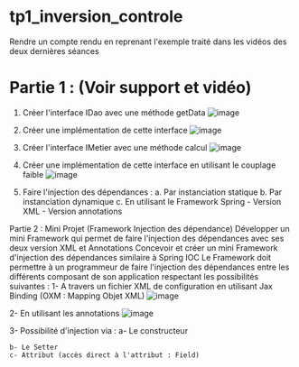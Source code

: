 # tp1_inversion_controle
Rendre un compte rendu en reprenant l'exemple traité dans les vidéos des deux dernières séances

# Partie 1 : (Voir support et vidéo)
1. Créer l'interface IDao avec une méthode getData
   ![image](https://github.com/user-attachments/assets/4b57f08f-1ce0-415b-88c9-d0022afe0b6b)
3. Créer une implémentation de cette interface
      ![image](https://github.com/user-attachments/assets/96ef9118-0de9-47c0-bd17-9f0c97996f2f)
5. Créer l'interface IMetier avec une méthode calcul
   ![image](https://github.com/user-attachments/assets/100cfbd5-629b-4c7d-99dd-331fef3c831d)

7. Créer une implémentation de cette interface en utilisant le couplage faible
   ![image](https://github.com/user-attachments/assets/f6e3c855-dede-41fc-aa05-b27ddd96cb99)

9. Faire l'injection des dépendances :
  a. Par instanciation statique
  b. Par instanciation dynamique
  c. En utilisant le Framework Spring
       - Version XML
       - Version annotations

Partie 2 : Mini Projet (Framework Injection des dépendance)
Développer un mini Framework qui permet de faire l'injection des dépendances avec ses deux version XML et Annotations
Concevoir et créer un mini Framework d'injection des dépendances similaire à Spring IOC
Le Framework doit permettre à un programmeur de faire l'injection des dépendances entre les différents composant de son application respectant les possibilités suivantes : 
1- A travers un fichier XML de configuration en utilisant Jax Binding (OXM : Mapping Objet XML)
![image](https://github.com/user-attachments/assets/4fc83693-8a5c-4ef1-8a33-2bfe0203b357)

2- En utilisant les annotations
![image](https://github.com/user-attachments/assets/f2c4d668-966c-44f5-ba06-f473466c4531)

3- Possibilité d'injection via :
    a- Le constructeur
    
    b- Le Setter
    c- Attribut (accès direct à l'attribut : Field)

   


